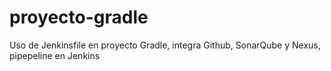 # proyecto-gradle
Uso de Jenkinsfile en proyecto Gradle, integra Github, SonarQube y Nexus, pipepeline en Jenkins
